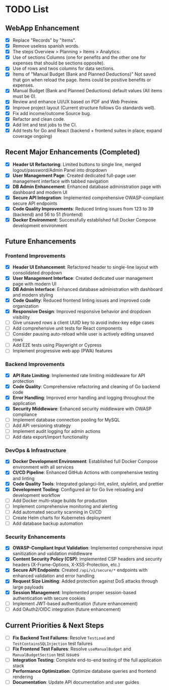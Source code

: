 # TODO List

## WebApp Enhancement 
- [x] Replace "Records" by "Items".
- [x] Remove useless spanish words.
- [x] The steps Overview > Planning > Items > Analytics.
- [x] Use of sections Columns (one for penefits and the other one for expenses that should be sections opposite).
- [x] Use of rows and twos columns for data sections.
- [x] Items of "Manual Budget (Bank and Planned Deductions)" Not saved that gon when reload the page. Items could be positive benefits or expenses.
- [x] Manual Budget (Bank and Planned Deductions) default values (All items must be 0).
- [x] Review and enhance UI/UX based on PDF and Web Preview.
- [x] Improve project layout (Current structure follows Go standards well).
- [x] Fix add income/outcome Source bug.
- [x] Refactor and clean code.
- [x] Add lint and test jobs to the CI.
- [x] Add tests for Go and React (backend + frontend suites in place; expand coverage ongoing)

## Recent Major Enhancements (Completed)
- [x] **Header UI Refactoring**: Limited buttons to single line, merged logout/password/Admin Panel into dropdown
- [x] **User Management Page**: Created dedicated full-page user management interface with tabbed navigation
- [x] **DB Admin Enhancement**: Enhanced database administration page with dashboard and modern UI
- [x] **Secure API Integration**: Implemented comprehensive OWASP-compliant secure API endpoints
- [x] **Code Quality Improvements**: Reduced linting issues from 123 to 39 (backend) and 56 to 51 (frontend)
- [x] **Docker Environment**: Successfully established full Docker Compose development environment
## Future Enhancements

### Frontend Improvements
- [x] **Header UI Enhancement**: Refactored header to single-line layout with consolidated dropdown
- [x] **User Management Interface**: Created dedicated user management page with modern UI
- [x] **DB Admin Interface**: Enhanced database administration with dashboard and modern styling
- [x] **Code Quality**: Reduced frontend linting issues and improved code organization
- [x] **Responsive Design**: Improved responsive behavior and dropdown visibility
- [ ] Give unsaved rows a client UUID key to avoid index-key edge cases
- [ ] Add comprehensive unit tests for React components
- [ ] Consider pausing auto-reload while user is actively editing unsaved rows
- [ ] Add E2E tests using Playwright or Cypress
- [ ] Implement progressive web app (PWA) features

### Backend Improvements  
- [x] **API Rate Limiting**: Implemented rate limiting middleware for API protection
- [x] **Code Quality**: Comprehensive refactoring and cleaning of Go backend code
- [x] **Error Handling**: Improved error handling and logging throughout the application
- [x] **Security Middleware**: Enhanced security middleware with OWASP compliance
- [ ] Implement database connection pooling for MySQL
- [ ] Add API versioning strategy
- [ ] Implement audit logging for admin actions
- [ ] Add data export/import functionality

### DevOps & Infrastructure
- [x] **Docker Development Environment**: Established full Docker Compose environment with all services
- [x] **CI/CD Pipeline**: Enhanced GitHub Actions with comprehensive testing and linting
- [x] **Code Quality Tools**: Integrated golangci-lint, eslint, stylelint, and prettier
- [x] **Development Tooling**: Configured air for Go live reloading and development workflow
- [ ] Add Docker multi-stage builds for production
- [ ] Implement comprehensive monitoring and alerting
- [ ] Add automated security scanning in CI/CD
- [ ] Create Helm charts for Kubernetes deployment
- [ ] Add database backup automation

### Security Enhancements
- [x] **OWASP-Compliant Input Validation**: Implemented comprehensive input sanitization and validation middleware
- [x] **Content Security Policy (CSP)**: Implemented CSP headers and security headers (X-Frame-Options, X-XSS-Protection, etc.)
- [x] **Secure API Endpoints**: Created `/api/v1/secure/*` endpoints with enhanced validation and error handling
- [x] **Request Size Limiting**: Added protection against DoS attacks through large payloads
- [x] **Session Management**: Implemented proper session-based authentication with secure cookies
- [ ] Implement JWT-based authentication (future enhancement)
- [ ] Add OAuth2/OIDC integration (future enhancement)

## Current Priorities & Next Steps
- [ ] **Fix Backend Test Failures**: Resolve `TestLoad` and `TestContainsSQLInjection` test failures
- [ ] **Fix Frontend Test Failures**: Resolve `useManualBudget` and `ManualBudgetSection` test issues
- [ ] **Integration Testing**: Complete end-to-end testing of the full application stack
- [ ] **Performance Optimization**: Optimize database queries and frontend rendering
- [ ] **Documentation**: Update API documentation and user guides

